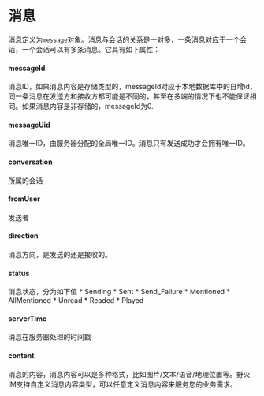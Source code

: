 # 消息
消息定义为```message```对象。消息与会话的关系是一对多，一条消息对应于一个会话，一个会话可以有多条消息。它具有如下属性：

#### messageId
消息ID，如果消息内容是存储类型的，messageId对应于本地数据库中的自增id，同一条消息在发送方和接收方都可能是不同的，甚至在多端的情况下也不能保证相同。如果消息内容是非存储的，messageId为0.

#### messageUid
消息唯一ID，由服务器分配的全局唯一ID。消息只有发送成功才会拥有唯一ID。

#### conversation
所属的会话

#### fromUser
发送者

#### direction
消息方向，是发送的还是接收的。

#### status
消息状态，分为如下值
    * Sending
    * Sent
    * Send_Failure
    * Mentioned
    * AllMentioned
    * Unread
    * Readed
    * Played

#### serverTime
消息在服务器处理的时间戳

#### content
消息的内容，消息内容可以是多种格式，比如图片/文本/语音/地理位置等。野火IM支持自定义消息内容类型，可以任意定义消息内容来服务您的业务需求。
